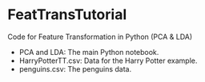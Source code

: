 # FeatTransTutorial  
Code for Feature Transformation in Python (PCA &amp; LDA)  
- PCA and LDA: The main Python notebook.  
- HarryPotterTT.csv: Data for the Harry Potter example.
- penguins.csv: The penguins data.
